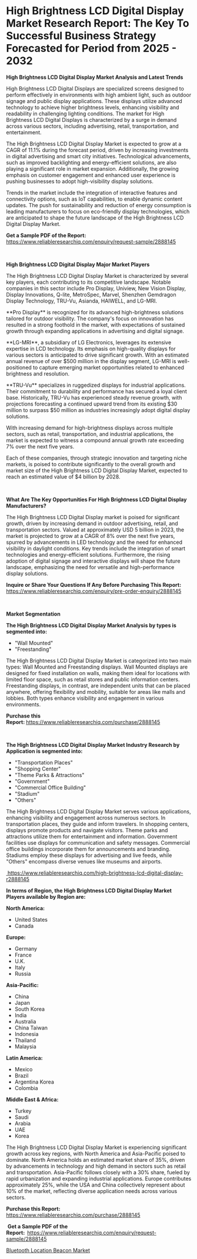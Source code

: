 <p><h1>High Brightness LCD Digital Display Market Research Report: The Key To Successful Business Strategy Forecasted for Period from 2025 - 2032</h1></p><p><strong>High Brightness LCD Digital Display Market Analysis and Latest Trends</strong></p>
<p><p>High Brightness LCD Digital Displays are specialized screens designed to perform effectively in environments with high ambient light, such as outdoor signage and public display applications. These displays utilize advanced technology to achieve higher brightness levels, enhancing visibility and readability in challenging lighting conditions. The market for High Brightness LCD Digital Displays is characterized by a surge in demand across various sectors, including advertising, retail, transportation, and entertainment.</p><p>The High Brightness LCD Digital Display Market is expected to grow at a CAGR of 11.1% during the forecast period, driven by increasing investments in digital advertising and smart city initiatives. Technological advancements, such as improved backlighting and energy-efficient solutions, are also playing a significant role in market expansion. Additionally, the growing emphasis on customer engagement and enhanced user experience is pushing businesses to adopt high-visibility display solutions. </p><p>Trends in the market include the integration of interactive features and connectivity options, such as IoT capabilities, to enable dynamic content updates. The push for sustainability and reduction of energy consumption is leading manufacturers to focus on eco-friendly display technologies, which are anticipated to shape the future landscape of the High Brightness LCD Digital Display Market.</p></p>
<p><strong>Get a Sample PDF of the Report:&nbsp;</strong> <a href="https://www.reliableresearchiq.com/enquiry/request-sample/2888145?utm_campaign=3066&utm_medium=2&utm_source=Github&utm_content=ia&utm_term=14032025&utm_id=high-brightness-lcd-digital-display">https://www.reliableresearchiq.com/enquiry/request-sample/2888145</a></p>
<p>&nbsp;</p>
<p><strong>High Brightness LCD Digital Display Major Market Players</strong></p>
<p><p>The High Brightness LCD Digital Display Market is characterized by several key players, each contributing to its competitive landscape. Notable companies in this sector include Pro Display, Uniview, New Vision Display, Display Innovations, Q-lite, MetroSpec, Marvel, Shenzhen Gemdragon Display Technology, TRU-Vu, Asianda, HAIWELL, and LG-MRI.</p><p>**Pro Display** is recognized for its advanced high-brightness solutions tailored for outdoor visibility. The company's focus on innovation has resulted in a strong foothold in the market, with expectations of sustained growth through expanding applications in advertising and digital signage.</p><p>**LG-MRI**, a subsidiary of LG Electronics, leverages its extensive expertise in LCD technology. Its emphasis on high-quality displays for various sectors is anticipated to drive significant growth. With an estimated annual revenue of over $500 million in the display segment, LG-MRI is well-positioned to capture emerging market opportunities related to enhanced brightness and resolution.</p><p>**TRU-Vu** specializes in ruggedized displays for industrial applications. Their commitment to durability and performance has secured a loyal client base. Historically, TRU-Vu has experienced steady revenue growth, with projections forecasting a continued upward trend from its existing $30 million to surpass $50 million as industries increasingly adopt digital display solutions.</p><p>With increasing demand for high-brightness displays across multiple sectors, such as retail, transportation, and industrial applications, the market is expected to witness a compound annual growth rate exceeding 7% over the next five years.</p><p>Each of these companies, through strategic innovation and targeting niche markets, is poised to contribute significantly to the overall growth and market size of the High Brightness LCD Digital Display Market, expected to reach an estimated value of $4 billion by 2028.</p></p>
<p>&nbsp;</p>
<p><strong>What Are The Key Opportunities For High Brightness LCD Digital Display Manufacturers?</strong></p>
<p><p>The High Brightness LCD Digital Display market is poised for significant growth, driven by increasing demand in outdoor advertising, retail, and transportation sectors. Valued at approximately USD 5 billion in 2023, the market is projected to grow at a CAGR of 8% over the next five years, spurred by advancements in LED technology and the need for enhanced visibility in daylight conditions. Key trends include the integration of smart technologies and energy-efficient solutions. Furthermore, the rising adoption of digital signage and interactive displays will shape the future landscape, emphasizing the need for versatile and high-performance display solutions.</p></p>
<p><strong>Inquire or Share Your Questions If Any Before Purchasing This Report:</strong> <a href="https://www.reliableresearchiq.com/enquiry/pre-order-enquiry/2888145?utm_campaign=3066&utm_medium=2&utm_source=Github&utm_content=ia&utm_term=14032025&utm_id=high-brightness-lcd-digital-display">https://www.reliableresearchiq.com/enquiry/pre-order-enquiry/2888145</a></p>
<p>&nbsp;</p>
<p><strong>Market Segmentation</strong></p>
<p><strong>The High Brightness LCD Digital Display Market Analysis by types is segmented into:</strong></p>
<p><ul><li>"Wall Mounted"</li><li>"Freestanding"</li></ul></p>
<p><p>The High Brightness LCD Digital Display Market is categorized into two main types: Wall Mounted and Freestanding displays. Wall Mounted displays are designed for fixed installation on walls, making them ideal for locations with limited floor space, such as retail stores and public information centers. Freestanding displays, in contrast, are independent units that can be placed anywhere, offering flexibility and mobility, suitable for areas like malls and lobbies. Both types enhance visibility and engagement in various environments.</p></p>
<p><strong>Purchase this Report:&nbsp;</strong><a href="https://www.reliableresearchiq.com/purchase/2888145?utm_campaign=3066&utm_medium=2&utm_source=Github&utm_content=ia&utm_term=14032025&utm_id=high-brightness-lcd-digital-display">https://www.reliableresearchiq.com/purchase/2888145</a></p>
<p>&nbsp;</p>
<p><strong>The High Brightness LCD Digital Display Market Industry Research by Application is segmented into:</strong></p>
<p><ul><li>"Transportation Places"</li><li>"Shopping Center"</li><li>"Theme Parks & Attractions"</li><li>"Government"</li><li>"Commercial Office Building"</li><li>"Stadium"</li><li>"Others"</li></ul></p>
<p><p>The High Brightness LCD Digital Display Market serves various applications, enhancing visibility and engagement across numerous sectors. In transportation places, they guide and inform travelers. In shopping centers, displays promote products and navigate visitors. Theme parks and attractions utilize them for entertainment and information. Government facilities use displays for communication and safety messages. Commercial office buildings incorporate them for announcements and branding. Stadiums employ these displays for advertising and live feeds, while "Others" encompass diverse venues like museums and airports.</p></p>
<p><a href="https://www.reliableresearchiq.com/high-brightness-lcd-digital-display-r2888145?utm_campaign=3066&utm_medium=2&utm_source=Github&utm_content=ia&utm_term=14032025&utm_id=high-brightness-lcd-digital-display">&nbsp;https://www.reliableresearchiq.com/high-brightness-lcd-digital-display-r2888145</a></p>
<p><strong>In terms of Region, the High Brightness LCD Digital Display Market Players available by Region are:</strong></p>
<p>
    <p> <strong> North America: </strong>
        <ul>
            <li>United States</li>
            <li>Canada</li>
        </ul>
        </p> 
    <p> <strong> Europe: </strong>
        <ul>
            <li>Germany</li>
            <li>France</li>
            <li>U.K.</li>
            <li>Italy</li>
            <li>Russia</li>
        </ul>
        </p> 
    <p> <strong> Asia-Pacific: </strong>
        <ul>
            <li>China</li>
            <li>Japan</li>
            <li>South Korea</li>
            <li>India</li>
            <li>Australia</li>
            <li>China Taiwan</li>
            <li>Indonesia</li>
            <li>Thailand</li>
            <li>Malaysia</li>
        </ul>
        </p> 
    <p> <strong> Latin America: </strong>
        <ul>
            <li>Mexico</li>
            <li>Brazil</li>
            <li>Argentina Korea</li>
            <li>Colombia</li>
        </ul>
        </p> 
    <p> <strong> Middle East & Africa: </strong>
        <ul>
            <li>Turkey</li>
            <li>Saudi</li>
            <li>Arabia</li>
            <li>UAE</li>
            <li>Korea</li>
        </ul>
    </p>
    </p>
<p><p>The High Brightness LCD Digital Display Market is experiencing significant growth across key regions, with North America and Asia-Pacific poised to dominate. North America holds an estimated market share of 35%, driven by advancements in technology and high demand in sectors such as retail and transportation. Asia-Pacific follows closely with a 30% share, fueled by rapid urbanization and expanding industrial applications. Europe contributes approximately 25%, while the USA and China collectively represent about 10% of the market, reflecting diverse application needs across various sectors.</p></p>
<p><strong>Purchase this Report: </strong><a href="https://www.reliableresearchiq.com/purchase/2888145?utm_campaign=3066&utm_medium=2&utm_source=Github&utm_content=ia&utm_term=14032025&utm_id=high-brightness-lcd-digital-display">https://www.reliableresearchiq.com/purchase/2888145</a></p>
<p>&nbsp;<strong>Get a Sample PDF of the Report:&nbsp;&nbsp;</strong><a href="https://www.reliableresearchiq.com/enquiry/request-sample/2888145?utm_campaign=3066&utm_medium=2&utm_source=Github&utm_content=ia&utm_term=14032025&utm_id=high-brightness-lcd-digital-display">https://www.reliableresearchiq.com/enquiry/request-sample/2888145</a></p>
<p><strong></strong></p>
<p><p><a href="https://github.com/zitanebeibit9/Market-Research-Report-List-1/blob/main/bluetooth-location-beacon-market.md?utm_campaign=3066&utm_medium=2&utm_source=Github&utm_content=ia&utm_term=14032025&utm_id=high-brightness-lcd-digital-display">Bluetooth Location Beacon Market</a></p></p>